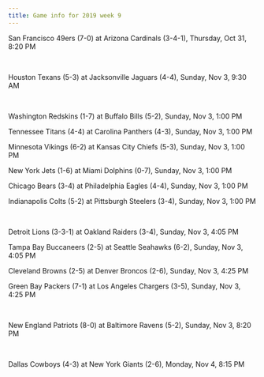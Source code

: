 ```yaml
---
title: Game info for 2019 week 9
---
```

San Francisco 49ers (7-0) at Arizona Cardinals (3-4-1), Thursday, Oct 31, 8:20 PM


<br/>

Houston Texans (5-3) at Jacksonville Jaguars (4-4), Sunday, Nov 3, 9:30 AM


<br/>

Washington Redskins (1-7) at Buffalo Bills (5-2), Sunday, Nov 3, 1:00 PM

Tennessee Titans (4-4) at Carolina Panthers (4-3), Sunday, Nov 3, 1:00 PM

Minnesota Vikings (6-2) at Kansas City Chiefs (5-3), Sunday, Nov 3, 1:00 PM

New York Jets (1-6) at Miami Dolphins (0-7), Sunday, Nov 3, 1:00 PM

Chicago Bears (3-4) at Philadelphia Eagles (4-4), Sunday, Nov 3, 1:00 PM

Indianapolis Colts (5-2) at Pittsburgh Steelers (3-4), Sunday, Nov 3, 1:00 PM


<br/>

Detroit Lions (3-3-1) at Oakland Raiders (3-4), Sunday, Nov 3, 4:05 PM

Tampa Bay Buccaneers (2-5) at Seattle Seahawks (6-2), Sunday, Nov 3, 4:05 PM

Cleveland Browns (2-5) at Denver Broncos (2-6), Sunday, Nov 3, 4:25 PM

Green Bay Packers (7-1) at Los Angeles Chargers (3-5), Sunday, Nov 3, 4:25 PM


<br/>

New England Patriots (8-0) at Baltimore Ravens (5-2), Sunday, Nov 3, 8:20 PM


<br/>

Dallas Cowboys (4-3) at New York Giants (2-6), Monday, Nov 4, 8:15 PM

